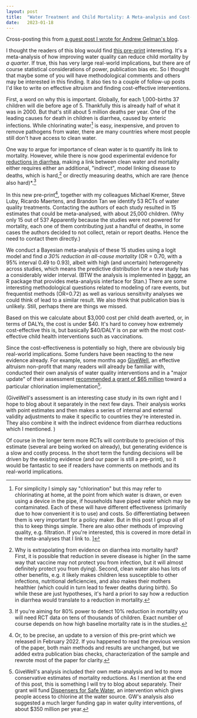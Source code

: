 ```yaml
---
layout: post
title:  "Water Treatment and Child Mortality: A Meta-analysis and Cost-effectiveness Analysis"
date:   2023-01-18
---
```

<script src="https://polyfill.io/v3/polyfill.min.js?features=es6"></script>
<script id="MathJax-script" async src="https://cdn.mathjax.org/mathjax/latest/MathJax.js?config=TeX-AMS-MML_HTMLorMML"></script>

Cross-posting this from [a guest post I wrote for Andrew Gelman's blog](https://statmodeling.stat.columbia.edu/?p=48604&preview=true).

I thought the readers of this blog would find [this pre-print](https://bfi.uchicago.edu/working-paper/2022-26/) interesting. It's a meta-analysis of how improving water quality can reduce child mortality by _a quarter_. If true, this has very large real-world implications, but there are of course statistical considerations of power, publication bias etc. So I thought that maybe some of you will have methodological comments and others may be interested in this finding. It also ties to a couple of follow-up posts I'd like to write on effective altruism and finding cost-effective interventions.

First, a word on why this is important. Globally, for each 1,000-births 37 children will die before age of 5. Thankfully this is already half of what it was in 2000. But that's still about 5 million deaths per year. One of the leading causes for death in children is diarrhea, caused by enteric infections. While chlorinating water[^chlor] is easy, inexpensive, and proven to remove pathogens from water, there are many countries where most people still don't have access to clean water.

[^chlor]:For simplicity I simply say "chlorination" but this may refer to chlorinating at home, at the point from which water is drawn, or even using a device in the pipe, if households have piped water which may be contaminated. Each of these will have different effectiveness (primarily due to how convenient it is to use) and costs. So differentiating between them is very important for a policy maker. But in this post I group all of this to keep things simple. There are also other methods of improving quality, e.g. filtration. If you're interested, this is covered in more detail in the meta-analyses that I link to. ] 

One way to argue for importance of clean water is to quantify its link to mortality. 
However, while there is now good experimental evidence for [reductions in diarrhea](https://www.cochranelibrary.com/cdsr/doi/10.1002/14651858.CD004794.pub3/full), making a link between clean water and mortality either requires either an additional, "indirect", model linking disease to deaths, which is hard,[^morb] or directly measuring deaths, which are rare (hence also hard)*.[^power]

[^power]:If you're aiming for 80% power to detect 10% reduction in mortality you will need RCT data on tens of thousands of children. Exact number of course depends on how high baseline mortality rate is in the studies.

[^morb]:Why is extrapolating from evidence on diarrhea into mortality hard? First, it is possible that reduction in severe disease is higher (in the same way that vaccine may not protect you from infection, but it will almost definitely protect you from dying). Second, clean water also has lots of other benefits, e.g. it likely makes children less susceptible to other infections, nutritional deficiencies, and also makes their mothers healthier (which could in turn lead to fewer deaths during birth). So while these are just hypotheses, it's hard a priori to say how a reduction in diarrhea would translate to a reduction in mortality.

In this new pre-print[^paper], together with my colleagues Michael Kremer, Steve Luby, Ricardo Maertens, and Brandon Tan we identify 53 RCTs of water quality treatments. Contacting the authors of each study resulted in 15 estimates that could be meta-analysed, with about 25,000 children. (Why only 15 out of 53? Apparently because the studies were not powered for mortality, each one of them contributing just a handful of deaths, in some cases the authors decided to not collect, retain or report deaths. Hence the need to contact them directly.)

[^paper]:Or, to be precise, an update to a version of this pre-print which we released in February 2022. If you happened to read the previous version of the paper, both main methods and results are unchanged, but we added extra publication bias checks, characterization of the sample and rewrote most of the paper for clarity.

We conduct a Bayesian meta-analysis of these 15 studies using a logit model and find _a 30% reduction in all-cause mortality_ (OR = 0.70, with a 95% interval 0.49 to 0.93), albeit with high (and uncertain) heterogeneity across studies, which means the predictive distribution for a new study has a considerably wider interval. (BTW the analysis is implemented in [baggr](https://github.com/wwiecek/baggr), an R package that provides meta-analysis interface for Stan.) There are some interesting methodological questions related to modeling of rare events, but frequentist methods (OR=0.72) as well as various sensitivity analyses we could think of lead to a similar result. We also think that publication bias is unlikely. Still, perhaps there are things we missed.

Based on this we calculate about $3,000 cost per child death averted, or, in terms of DALYs, the cost is under $40. It's hard to convey how extremely cost-effective this is, but basically $40/DALY is on par with the most cost-effective child health interventions such as vaccinations.

Since the cost-effectiveness is potentially so high, there are obviously big real-world implications. Some funders have been reacting to the new evidence already. For example, some months ago [GiveWell](https://www.givewell.org/), an effective altruism non-profit that many readers will already be familiar with, conducted their own analysis of water quality interventions and in a "major update" of their assessment [recommended a grant of $65 million](https://blog.givewell.org/2022/04/06/water-quality-overview/) toward a particular chlorination implementation[^gw]. 

[^gw]:GiveWell's analysis included their own meta-analysis and led to more conservative estimates of mortality reductions. As I mention at the end of this post, this is something I will try to blog about separately. Their grant will fund [Dispensers for Safe Water](https://www.givingwhatwecan.org/charities/dispensers-for-safe-water), an intervention which gives people access to chlorine at the water source. GW's analysis also suggested a much larger funding gap in water qulity interventions, of about $350 million per year.

(GiveWell's assessment is an interesting case study in its own right and I hope to  blog about it separately in the next few days. Their analysis works with point estimates and then makes a series of internal and external validity adjustments to make it specific to countries they're interested in. They also combine it with the indirect evidence from diarrhea reductions which I mentioned. )

Of course in the longer term more RCTs will contribute to precision of this estimate (several are being worked on already), but generating evidence is a slow and costly process. In the short term the funding decisions will be driven by the existing evidence (and our paper is still a pre-print), so it would be fantastic to see if readers have comments on methods and its real-world implications.


